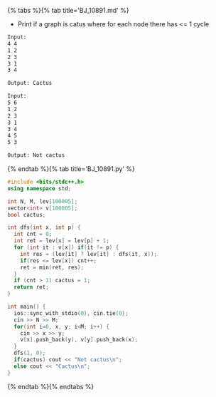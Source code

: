 {% tabs %}{% tab title='BJ_10891.md' %}

* Print if a graph is catus where for each node there has <= 1 cycle

```txt
Input:
4 4
1 2
2 3
3 1
3 4

Output: Cactus

Input:
5 6
1 2
2 3
3 1
3 4
4 5
5 3

Output: Not cactus
```

{% endtab %}{% tab title='BJ_10891.py' %}

```cpp
#include <bits/stdc++.h>
using namespace std;

int N, M, lev[100005];
vector<int> v[100005];
bool cactus;

int dfs(int x, int p) {
  int cnt = 0;
  int ret = lev[x] = lev[p] + 1;
  for (int it : v[x]) if(it != p) {
    int res = (lev[it] ? lev[it] : dfs(it, x));
    if(res <= lev[x]) cnt++;
    ret = min(ret, res);
  }
  if (cnt > 1) cactus = 1;
  return ret;
}

int main() {
  ios::sync_with_stdio(0), cin.tie(0);
  cin >> N >> M;
  for(int i=0, x, y; i<M; i++) {
    cin >> x >> y;
    v[x].push_back(y), v[y].push_back(x);
  }
  dfs(1, 0);
  if(cactus) cout << "Not cactus\n";
  else cout << "Cactus\n";
}
```

{% endtab %}{% endtabs %}
